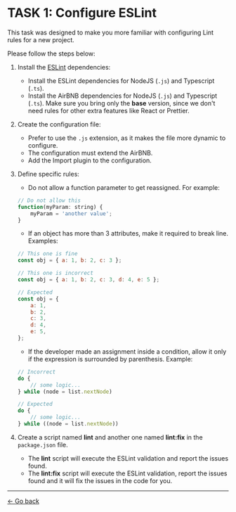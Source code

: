 # TASK 1: Configure ESLint

This task was designed to make you more familiar with configuring Lint rules for a new project.

Please follow the steps below:

1. Install the [ESLint](https://eslint.org/) dependencies:
    - Install the ESLint dependencies for NodeJS (`.js`) and Typescript (`.ts`).
    - Install the AirBNB dependencies for NodeJS (`.js`) and Typescript (`.ts`). Make sure you bring only the **base** version, since we don't need rules for other extra features like React or Prettier.
2. Create the configuration file:
    - Prefer to use the `.js` extension, as it makes the file more dynamic to configure.
    - The configuration must extend the AirBNB.
    - Add the Import plugin to the configuration.
3. Define specific rules:
    * Do not allow a function parameter to get reassigned. For example:
    ```javascript
    // Do not allow this
    function(myParam: string) {
        myParam = 'another value';
    }
    ```
    * If an object has more than 3 attributes, make it required to break line. Examples:
    ```javascript
    // This one is fine
    const obj = { a: 1, b: 2, c: 3 };

    // This one is incorrect
    const obj = { a: 1, b: 2, c: 3, d: 4, e: 5 };

    // Expected
    const obj = {
        a: 1,
        b: 2,
        c: 3,
        d: 4,
        e: 5,
    };
    ```
    * If the developer made an assignment inside a condition, allow it only if the expression is surrounded by parenthesis. Example:
    ```javascript
    // Incorrect
    do {
        // some logic...
    } while (node = list.nextNode)

    // Expected
    do {
        // some logic...
    } while ((node = list.nextNode))
    ```

4. Create a script named **lint** and another one named **lint:fix** in the `package.json` file.
    - The **lint** script will execute the ESLint validation and report the issues found.
    - The **lint:fix** script will execute the ESLint validation, report the issues found and it will fix the issues in the code for you.

---

[<- Go back](../../README.md)
